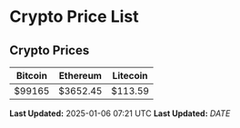 # Crypto Price List

## Crypto Prices
| Bitcoin | Ethereum | Litecoin |
| ------- | -------- | -------- |
| $99165 | $3652.45 | $113.59 |
**Last Updated:** 2025-01-06 07:21 UTC
**Last Updated:** $DATE$
